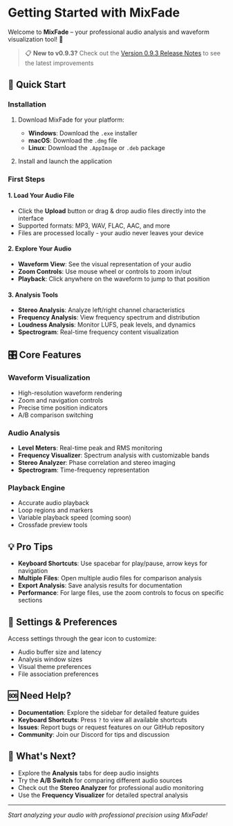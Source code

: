 # Getting Started with MixFade

Welcome to **MixFade** – your professional audio analysis and waveform visualization tool! 🎵

> 📋 **New to v0.9.3?** Check out the [Version 0.9.3 Release Notes](/help/Version/0.9.3-overview) to see the latest improvements

## 🚀 Quick Start

### Installation
1. Download MixFade for your platform:
   - **Windows**: Download the `.exe` installer
   - **macOS**: Download the `.dmg` file
   - **Linux**: Download the `.AppImage` or `.deb` package

2. Install and launch the application

### First Steps

#### 1. **Load Your Audio File**
- Click the **Upload** button or drag & drop audio files directly into the interface
- Supported formats: MP3, WAV, FLAC, AAC, and more
- Files are processed locally - your audio never leaves your device

#### 2. **Explore Your Audio**
- **Waveform View**: See the visual representation of your audio
- **Zoom Controls**: Use mouse wheel or controls to zoom in/out
- **Playback**: Click anywhere on the waveform to jump to that position

#### 3. **Analysis Tools**
- **Stereo Analysis**: Analyze left/right channel characteristics
- **Frequency Analysis**: View frequency spectrum and distribution
- **Loudness Analysis**: Monitor LUFS, peak levels, and dynamics
- **Spectrogram**: Real-time frequency content visualization

## 🎛️ Core Features

### **Waveform Visualization**
- High-resolution waveform rendering
- Zoom and navigation controls
- Precise time position indicators
- A/B comparison switching

### **Audio Analysis**
- **Level Meters**: Real-time peak and RMS monitoring
- **Frequency Visualizer**: Spectrum analysis with customizable bands
- **Stereo Analyzer**: Phase correlation and stereo imaging
- **Spectrogram**: Time-frequency representation

### **Playback Engine**
- Accurate audio playback
- Loop regions and markers
- Variable playback speed (coming soon)
- Crossfade preview tools

## 💡 Pro Tips

- **Keyboard Shortcuts**: Use spacebar for play/pause, arrow keys for navigation
- **Multiple Files**: Open multiple audio files for comparison analysis
- **Export Analysis**: Save analysis results for documentation
- **Performance**: For large files, use the zoom controls to focus on specific sections

## 🔧 Settings & Preferences

Access settings through the gear icon to customize:
- Audio buffer size and latency
- Analysis window sizes
- Visual theme preferences
- File association preferences

## 🆘 Need Help?

- **Documentation**: Explore the sidebar for detailed feature guides
- **Keyboard Shortcuts**: Press `?` to view all available shortcuts
- **Issues**: Report bugs or request features on our GitHub repository
- **Community**: Join our Discord for tips and discussion

## 🎯 What's Next?

- Explore the **Analysis** tabs for deep audio insights
- Try the **A/B Switch** for comparing different audio sources
- Check out the **Stereo Analyzer** for professional audio monitoring
- Use the **Frequency Visualizer** for detailed spectral analysis

---

*Start analyzing your audio with professional precision using MixFade!* 